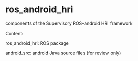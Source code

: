 # ros_android_hri
components of the Supervisory ROS-android HRI framework 

Content: 

ros_android_hri:  ROS package 

android_src:      android Java source files (for review only)
